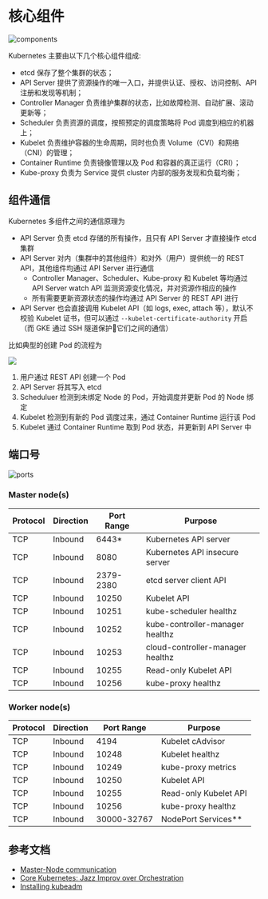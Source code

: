 # 核心组件

![components](images/components.png)

Kubernetes 主要由以下几个核心组件组成:

- etcd 保存了整个集群的状态；
- API Server 提供了资源操作的唯一入口，并提供认证、授权、访问控制、API 注册和发现等机制；
- Controller Manager 负责维护集群的状态，比如故障检测、自动扩展、滚动更新等；
- Scheduler 负责资源的调度，按照预定的调度策略将 Pod 调度到相应的机器上；
- Kubelet 负责维护容器的生命周期，同时也负责 Volume（CVI）和网络（CNI）的管理；
- Container Runtime 负责镜像管理以及 Pod 和容器的真正运行（CRI）；
- Kube-proxy 负责为 Service 提供 cluster 内部的服务发现和负载均衡；

## 组件通信

Kubernetes 多组件之间的通信原理为

- API Server 负责 etcd 存储的所有操作，且只有 API Server 才直接操作 etcd 集群
- API Server 对内（集群中的其他组件）和对外（用户）提供统一的 REST API，其他组件均通过 API Server 进行通信
  - Controller Manager、Scheduler、Kube-proxy 和 Kubelet 等均通过 API Server watch API 监测资源变化情况，并对资源作相应的操作
  - 所有需要更新资源状态的操作均通过 API Server 的 REST API 进行
- API Server 也会直接调用 Kubelet API（如 logs, exec, attach 等），默认不校验 Kubelet 证书，但可以通过 `--kubelet-certificate-authority` 开启（而 GKE 通过 SSH 隧道保护它们之间的通信）

比如典型的创建 Pod 的流程为

![](images/workflow.png)

1. 用户通过 REST API 创建一个 Pod
2. API Server 将其写入 etcd
3. Scheduluer 检测到未绑定 Node 的 Pod，开始调度并更新 Pod 的 Node 绑定
4. Kubelet 检测到有新的 Pod 调度过来，通过 Container Runtime 运行该 Pod
5. Kubelet 通过 Container Runtime 取到 Pod 状态，并更新到 API Server 中

## 端口号

![ports](images/ports.png)

### Master node(s)

| Protocol | Direction | Port Range | Purpose                          |
| -------- | --------- | ---------- | -------------------------------- |
| TCP      | Inbound   | 6443*      | Kubernetes API server            |
| TCP      | Inbound   | 8080       | Kubernetes API insecure server   |
| TCP      | Inbound   | 2379-2380  | etcd server client API           |
| TCP      | Inbound   | 10250      | Kubelet API                      |
| TCP      | Inbound   | 10251      | kube-scheduler healthz           |
| TCP      | Inbound   | 10252      | kube-controller-manager healthz  |
| TCP      | Inbound   | 10253      | cloud-controller-manager healthz |
| TCP      | Inbound   | 10255      | Read-only Kubelet API            |
| TCP      | Inbound   | 10256      | kube-proxy healthz               |

### Worker node(s)

| Protocol | Direction | Port Range  | Purpose               |
| -------- | --------- | ----------- | --------------------- |
| TCP      | Inbound   | 4194        | Kubelet cAdvisor      |
| TCP      | Inbound   | 10248       | Kubelet healthz       |
| TCP      | Inbound   | 10249       | kube-proxy metrics    |
| TCP      | Inbound   | 10250       | Kubelet API           |
| TCP      | Inbound   | 10255       | Read-only Kubelet API |
| TCP      | Inbound   | 10256       | kube-proxy healthz    |
| TCP      | Inbound   | 30000-32767 | NodePort Services**   |

## 参考文档

- [Master-Node communication](https://kubernetes.io/docs/concepts/architecture/master-node-communication/)
- [Core Kubernetes: Jazz Improv over Orchestration](https://blog.heptio.com/core-kubernetes-jazz-improv-over-orchestration-a7903ea92ca)
- [Installing kubeadm](https://kubernetes.io/docs/setup/independent/install-kubeadm/#check-required-ports)
